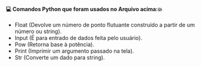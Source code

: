 #### :computer: Comandos Python que foram usados no Arquivo acima::boom:
- Float (Devolve um número de ponto flutuante construído a partir de um número ou string).
- Input (É para entrado de dados feita pelo usuário).
- Pow (Retorna base à potência).
- Print (Imprimir um argumento passado na tela).
- Str (Converte um dado para string).
